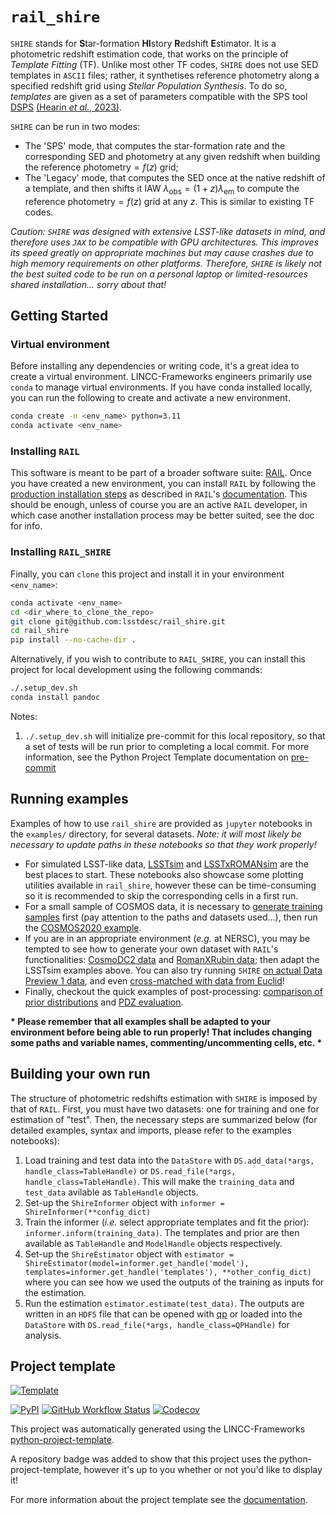 
# `rail_shire`
`SHIRE` stands for **S**tar-formation **HI**story **R**edshift **E**stimator. It is a photometric redshift estimation code, that works on the principle of *Template Fitting* (TF).
Unlike most other TF codes, `SHIRE` does not use SED templates in `ASCII` files; rather, it synthetises reference photometry along a specified redshift grid using *Stellar Population Synthesis*. To do so, *templates* are given as a set of parameters compatible with the SPS tool [DSPS](https://dsps.readthedocs.io/en/latest/) [(Hearin *et al.*, 2023)](https://ui.adsabs.harvard.edu/abs/2023MNRAS.521.1741H/abstract).

`SHIRE` can be run in two modes:
- The 'SPS' mode, that computes the star-formation rate and the corresponding SED and photometry at any given redshift when building the reference $\mathrm{photometry} = f(z)$ grid;
- The 'Legacy' mode, that computes the SED once at the native redshift of a template, and then shifts it IAW $\lambda_\mathrm{obs} = (1+z)\lambda_\mathrm{em}$ to compute the reference $\mathrm{photometry} = f(z)$ grid at any $z$. This is similar to existing TF codes.

_Caution: `SHIRE` was designed with extensive LSST-like datasets in mind, and therefore uses `JAX` to be compatible with GPU architectures. This improves its speed greatly on appropriate machines but may cause crashes due to high memory requirements on other platforms. Therefore, `SHIRE` is likely not the best suited code to be run on a personal laptop or limited-resources shared installation... sorry about that!_

## Getting Started

### Virtual environment
Before installing any dependencies or writing code, it's a great idea to create a
virtual environment. LINCC-Frameworks engineers primarily use `conda` to manage virtual
environments. If you have conda installed locally, you can run the following to
create and activate a new environment.

```bash
conda create -n <env_name> python=3.11
conda activate <env_name>
```

### Installing `RAIL`
This software is meant to be part of a broader software suite: [RAIL](https://github.com/LSSTDESC/rail).
Once you have created a new environment, you can install `RAIL` by following the [production installation steps](https://rail-hub.readthedocs.io/en/latest/source/installation.html#production-installation) as described in `RAIL`'s [documentation](https://rail-hub.readthedocs.io/en/latest/index.html).
This should be enough, unless of course you are an active `RAIL` developer, in which case another installation process may be better suited, see the doc for info.

### Installing `RAIL_SHIRE`
Finally, you can `clone` this project and install it in your environment `<env_name>`:

```bash
conda activate <env_name>
cd <dir_where_to_clone_the_repo>
git clone git@github.com:lsstdesc/rail_shire.git
cd rail_shire
pip install --no-cache-dir .
```

Alternatively, if you wish to contribute to `RAIL_SHIRE`, you can install this project for local
development using the following commands:

```bash
./.setup_dev.sh
conda install pandoc
```

Notes:
1. `./.setup_dev.sh` will initialize pre-commit for this local repository, so
   that a set of tests will be run prior to completing a local commit. For more
   information, see the Python Project Template documentation on 
   [pre-commit](https://lincc-ppt.readthedocs.io/en/latest/practices/precommit.html)

## Running examples
Examples of how to use `rail_shire` are provided as `jupyter` notebooks in the `examples/` directory, for several datasets.
_Note: it will most likely be necessary to update paths in these notebooks so that they work properly!_
- For simulated LSST-like data, [LSSTsim](examples/SHIRE_demo_LSSTsim.ipynb) and [LSSTxROMANsim](examples/SHIRE_demo_LSSTxROMANsim.ipynb) are the best places to start. These notebooks also showcase some plotting utilities available in `rail_shire`, however these can be time-consuming so it is recommended to skip the corresponding cells in a first run.
- For a small sample of COSMOS data, it is necessary to [generate training samples](examples/TrainingSample_COSMOS2020.ipynb) first (pay attention to the paths and datasets used...), then run the [COSMOS2020 example](examples/SHIRE_run_COSMOS2020-SuccessiveRandomTempl.ipynb).
- If you are in an appropriate environment (_e.g._ at NERSC), you may be tempted to see how to generate your own dataset with `RAIL`'s functionalities: [CosmoDC2 data](examples/get_CosmoDC2_gold_phot.ipynb) and [RomanXRubin data](examples/get_RomanRubin_gold_phot.ipynb); then adapt the LSSTsim examples above. You can also try running `SHIRE` [on actual Data Preview 1 data](examples/SHIRE_run_DESC-DP1.ipynb), and even [cross-matched with data from Euclid](examples/SHIRE_run_DESC-DP1-Euclid.ipynb)!
- Finally, checkout the quick examples of post-processing: [comparison of prior distributions](examples/compare_priors.ipynb) and [PDZ evaluation](examples/Evaluation_demo_LSSTsim_v2.ipynb).

__* Please remember that all examples shall be adapted to your environment before being able to run properly! That includes changing some paths and variable names, commenting/uncommenting cells, etc. *__

## Building your own run
The structure of photometric redshifts estimation with `SHIRE` is imposed by that of `RAIL`. First, you must have two datasets: one for training and one for estimation of "test". Then, the necessary steps are summarized below (for detailed examples, syntax and imports, please refer to the examples notebooks):
1. Load training and test data into the `DataStore` with `DS.add_data(*args, handle_class=TableHandle)` or `DS.read_file(*args, handle_class=TableHandle)`. This will make the `training_data` and `test_data` avilable as `TableHandle` objects.
2. Set-up the `ShireInformer` object with `informer = ShireInformer(**config_dict)`
3. Train the informer (_i.e._ select appropriate templates and fit the prior): `informer.inform(training_data)`. The templates and prior are then available as `TableHandle` and `ModelHandle` objects respectively.
4. Set-up the `ShireEstimator` object with `estimator = ShireEstimator(model=informer.get_handle('model'), templates=informer.get_handle('templates'), **other_config_dict)` where you can see how we used the outputs of the training as inputs for the estimation.
5. Run the estimation `estimator.estimate(test_data)`. The outputs are written in an `HDF5` file that can be opened with [qp](https://qp.readthedocs.io/en/main/) or loaded into the `DataStore` with `DS.read_file(*args, handle_class=QPHandle)` for analysis.

## Project template
[![Template](https://img.shields.io/badge/Template-LINCC%20Frameworks%20Python%20Project%20Template-brightgreen)](https://lincc-ppt.readthedocs.io/en/latest/)

[![PyPI](https://img.shields.io/pypi/v/rail_shire?color=blue&logo=pypi&logoColor=white)](https://pypi.org/project/rail_shire/)
[![GitHub Workflow Status](https://img.shields.io/github/actions/workflow/status/LSSTDESC/rail_shire/smoke-test.yml)](https://github.com/LSSTDESC/rail_shire/actions/workflows/smoke-test.yml)
[![Codecov](https://codecov.io/gh/LSSTDESC/rail_shire/branch/main/graph/badge.svg)](https://codecov.io/gh/LSSTDESC/rail_shire)

This project was automatically generated using the LINCC-Frameworks 
[python-project-template](https://github.com/lincc-frameworks/python-project-template).

A repository badge was added to show that this project uses the python-project-template, however it's up to
you whether or not you'd like to display it!

For more information about the project template see the 
[documentation](https://lincc-ppt.readthedocs.io/en/latest/).
